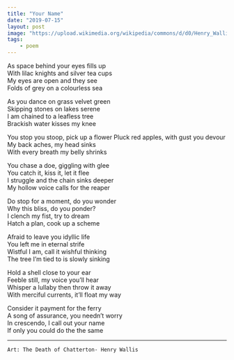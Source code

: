 ```yaml
---
title: "Your Name"
date: "2019-07-15"
layout: post
image: "https://upload.wikimedia.org/wikipedia/commons/d/d0/Henry_Wallis_-_Chatterton_-_Google_Art_Project.jpg"
tags: 
    - poem
---
```




As space behind your eyes fills up   
With lilac knights and silver tea cups  
My eyes are open and they see  
Folds of grey on a colourless sea  

As you dance on grass velvet green   
Skipping stones on lakes serene   
I am chained to a leafless tree  
Brackish water kisses my knee  

You stop you stoop, pick up a flower 
Pluck red apples, with gust you devour   
My back aches, my head sinks   
With every breath my belly shrinks  

You chase a doe, giggling with glee   
You catch it, kiss it, let it flee   
I struggle and the chain sinks deeper     
My hollow voice calls for the reaper  

Do stop for a moment, do you wonder   
Why this bliss, do you ponder?   
I clench my fist, try to dream    
Hatch a plan, cook up a scheme  

Afraid to leave you idyllic life   
You left me in eternal strife   
Wistful I am, call it wishful thinking   
The tree I’m tied to is slowly sinking  

Hold a shell close to your ear   
Feeble still, my voice you’ll hear   
Whisper a lullaby then throw it away   
With merciful currents, it’ll float my way  

Consider it payment for the ferry   
A song of assurance, you needn’t worry   
In crescendo, I call out your name   
If only you could do the the same  



***
`Art: The Death of Chatterton- Henry Wallis`